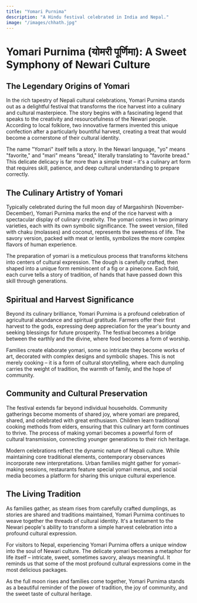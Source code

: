 ```yaml
---
title: "Yomari Purnima"
description: "A Hindu festival celebrated in India and Nepal."
image: "/images/chhath.jpg"
---
```


# Yomari Purnima (योमरी पूर्णिमा): A Sweet Symphony of Newari Culture

## The Legendary Origins of Yomari

In the rich tapestry of Nepali cultural celebrations, Yomari Purnima stands out as a delightful festival that transforms the rice harvest into a culinary and cultural masterpiece. The story begins with a fascinating legend that speaks to the creativity and resourcefulness of the Newari people. According to local folklore, two innovative farmers invented this unique confection after a particularly bountiful harvest, creating a treat that would become a cornerstone of their cultural identity.

The name "Yomari" itself tells a story. In the Newari language, "yo" means "favorite," and "mari" means "bread," literally translating to "favorite bread." This delicate delicacy is far more than a simple treat – it's a culinary art form that requires skill, patience, and deep cultural understanding to prepare correctly.

## The Culinary Artistry of Yomari

Typically celebrated during the full moon day of Margashirsh (November-December), Yomari Purnima marks the end of the rice harvest with a spectacular display of culinary creativity. The yomari comes in two primary varieties, each with its own symbolic significance. The sweet version, filled with chaku (molasses) and coconut, represents the sweetness of life. The savory version, packed with meat or lentils, symbolizes the more complex flavors of human experience.

The preparation of yomari is a meticulous process that transforms kitchens into centers of cultural expression. The dough is carefully crafted, then shaped into a unique form reminiscent of a fig or a pinecone. Each fold, each curve tells a story of tradition, of hands that have passed down this skill through generations.

## Spiritual and Harvest Significance

Beyond its culinary brilliance, Yomari Purnima is a profound celebration of agricultural abundance and spiritual gratitude. Farmers offer their first harvest to the gods, expressing deep appreciation for the year's bounty and seeking blessings for future prosperity. The festival becomes a bridge between the earthly and the divine, where food becomes a form of worship.

Families create elaborate yomari, some so intricate they become works of art, decorated with complex designs and symbolic shapes. This is not merely cooking – it is a form of cultural storytelling, where each dumpling carries the weight of tradition, the warmth of family, and the hope of community.

## Community and Cultural Preservation

The festival extends far beyond individual households. Community gatherings become moments of shared joy, where yomari are prepared, shared, and celebrated with great enthusiasm. Children learn traditional cooking methods from elders, ensuring that this culinary art form continues to thrive. The process of making yomari becomes a powerful form of cultural transmission, connecting younger generations to their rich heritage.

Modern celebrations reflect the dynamic nature of Nepali culture. While maintaining core traditional elements, contemporary observances incorporate new interpretations. Urban families might gather for yomari-making sessions, restaurants feature special yomari menus, and social media becomes a platform for sharing this unique cultural experience.

## The Living Tradition

As families gather, as steam rises from carefully crafted dumplings, as stories are shared and traditions maintained, Yomari Purnima continues to weave together the threads of cultural identity. It's a testament to the Newari people's ability to transform a simple harvest celebration into a profound cultural expression.

For visitors to Nepal, experiencing Yomari Purnima offers a unique window into the soul of Newari culture. The delicate yomari becomes a metaphor for life itself – intricate, sweet, sometimes savory, always meaningful. It reminds us that some of the most profound cultural expressions come in the most delicious packages.

As the full moon rises and families come together, Yomari Purnima stands as a beautiful reminder of the power of tradition, the joy of community, and the sweet taste of cultural heritage.